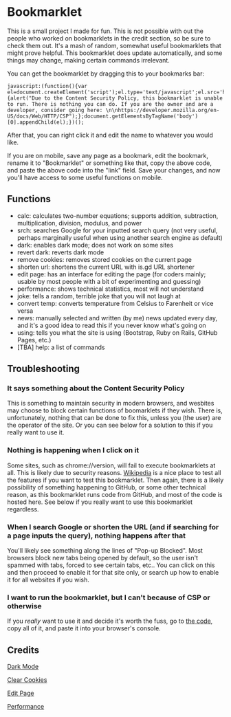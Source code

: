 # Bookmarklet
This is a small project I made for fun. This is not possible with out the people who worked on bookmarklets in the credit section, so be sure to check them out. It's a mash of random, somewhat useful bookmarklets that might prove helpful. This bookmarklet does update automatically, and some things may change, making certain commands irrelevant.

You can get the bookmarklet by dragging this to your bookmarks bar:
```
javascript:(function(){var el=document.createElement('script');el.type='text/javascript';el.src='https://zution.github.io/Bookmarklet/bookmarklet.js';el.onerror=function(){alert("Due to the Content Security Policy, this bookmarklet is unable to run. There is nothing you can do. If you are the owner and are a developer, consider going here: \n\nhttps://developer.mozilla.org/en-US/docs/Web/HTTP/CSP");};document.getElementsByTagName('body')[0].appendChild(el);})();
```
After that, you can right click it and edit the name to whatever you would like.

If you are on mobile, save any page as a bookmark, edit the bookmark, rename it to "Bookmarklet" or something like that, copy the above code, and paste the above code into the "link" field. Save your changes, and now you'll have access to some useful functions on mobile.

## Functions
* calc: calculates two-number equations; supports addition, subtraction, multiplication, division, modulus, and power
* srch: searches Google for your inputted search query (not very useful, perhaps marginally useful when using another search engine as default)
* dark: enables dark mode; does not work on some sites
* revert dark: reverts dark mode
* remove cookies: removes stored cookies on the current page
* shorten url: shortens the current URL with is.gd URL shortener
* edit page: has an interface for editing the page (for coders mainly; usable by most people with a bit of experimenting and guessing)
* performance: shows technical statistics, most will not understand
* joke: tells a random, terrible joke that you will not laugh at
* convert temp: converts temperature from Celsius to Farenheit or vice versa
* news: manually selected and written (by me) news updated every day, and it's a good idea to read this if you never know what's going on
* using: tells you what the site is using (Bootstrap, Ruby on Rails, GitHub Pages, etc.)
* \[TBA\] help: a list of commands

## Troubleshooting
### It says something about the Content Security Policy
This is something to maintain security in modern browsers, and wesbites may choose to block certain functions of boomarklets if they wish. There is, unfortunately, nothing that can be done to fix this, unless you (the user) are the operator of the site. Or you can see below for a solution to this if you really want to use it.
### Nothing is happening when I click on it
Some sites, such as chrome://version, will fail to execute bookmarklets at all. This is likely due to security reasons. [Wikipedia](https://en.wikipedia.org/wiki/Main_Page) is a nice place to test all the features if you want to test this bookmarklet. Then again, there is a likely possibility of something happening to GitHub, or some other technical reason, as this bookmarklet runs code from GitHub, and most of the code is hosted here. See below if you really want to use this bookmarklet regardless.
### When I search Google or shorten the URL (and if searching for a page inputs the query), nothing happens after that
You'll likely see something along the lines of "Pop-up Blocked". Most browsers block new tabs being opened by default, so the user isn't spammed with tabs, forced to see certain tabs, etc.. You can click on this and then proceed to enable it for that site only, or search up how to enable it for all websites if you wish.
### I want to run the bookmarklet, but I can't because of CSP or otherwise
If you _really_ want to use it and decide it's worth the fuss, go to [the code](https://zution.github.io/Bookmarklet/bookmarklet.js), copy all of it, and paste it into your browser's console.

## Credits
[Dark Mode](https://forum.duolingo.com/comment/39222130/GUIDE-How-to-get-features-like-DarkMode-and-Font-Style-using-Bookmarklets)

[Clear Cookies](https://stackoverflow.com/questions/179355/clearing-all-cookies-with-javascript)

[Edit Page](https://x-ray-goggles.mouse.org/)

[Performance](https://github.com/micmro/performance-bookmarklet)
